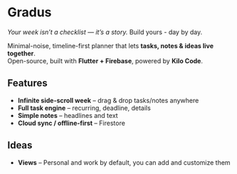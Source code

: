 # Gradus 
*Your week isn’t a checklist — it’s a story.*
Build yours - day by day. 

Minimal-noise, timeline-first planner that lets **tasks, notes & ideas live together**.  
Open-source, built with **Flutter + Firebase**, powered by **Kilo Code**.

## Features

- **Infinite side-scroll week** – drag & drop tasks/notes anywhere
- **Full task engine** – recurring, deadline, details
- **Simple notes** – headlines and text
- **Cloud sync / offline-first** – Firestore

## Ideas 

- **Views** – Personal and work by default, you can add and customize them